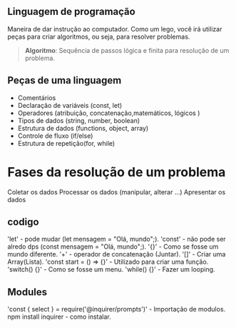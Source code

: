 ## Linguagem de programação

Maneira de dar instrução ao computador.
Como um lego, você irá utilizar peças para criar algoritmos, ou seja, para resolver problemas.

> **Algoritmo**: Sequência de passos lógica e finita para resolução de um problema.

## Peças de uma linguagem

- Comentários
- Declaração de variáveis (const, let)
- Operadores (atribuição, concatenação,matemáticos, lógicos )
- Tipos de dados (string, number, boolean)
- Estrutura de dados (functions, object, array)
- Controle de fluxo (if/else)
- Estrutura de repetição(for, while)

# Fases da resolução de um problema
 
Coletar os dados
Processar os dados (manipular, alterar ...)
Apresentar os dados


## codigo 
'let' - pode mudar (let mensagem = "Olá, mundo";).
'const' - não pode ser alredo dps (const mensagem = "Olá, mundo";).
'{}' - Como se fosse um mundo diferente.
'+' - operador de concatenação (Juntar).
'[]' - Criar uma Array(Lista).
'const start = () => {}' - Utilizado para criar uma função.
'switch() {}' - Como se fosse um menu.
'while() {}' - Fazer um looping.

## Modules
'const { select } = require('@inquirer/prompts')' - Importação de modulos.
npm install inquirer - como instalar.